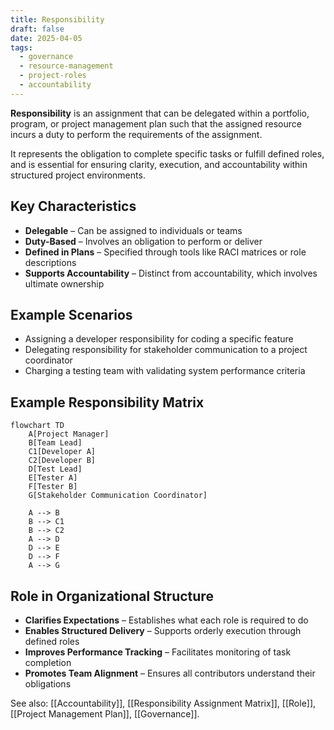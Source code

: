 ```yaml
---
title: Responsibility
draft: false
date: 2025-04-05
tags:
  - governance
  - resource-management
  - project-roles
  - accountability
---
```


**Responsibility** is an assignment that can be delegated within a portfolio, program, or project management plan such that the assigned resource incurs a duty to perform the requirements of the assignment.

It represents the obligation to complete specific tasks or fulfill defined roles, and is essential for ensuring clarity, execution, and accountability within structured project environments.

## Key Characteristics

- **Delegable** – Can be assigned to individuals or teams  
- **Duty-Based** – Involves an obligation to perform or deliver  
- **Defined in Plans** – Specified through tools like RACI matrices or role descriptions  
- **Supports Accountability** – Distinct from accountability, which involves ultimate ownership  

## Example Scenarios

- Assigning a developer responsibility for coding a specific feature  
- Delegating responsibility for stakeholder communication to a project coordinator  
- Charging a testing team with validating system performance criteria 

## Example Responsibility Matrix

```mermaid
flowchart TD
    A[Project Manager]
    B[Team Lead]
    C1[Developer A]
    C2[Developer B]
    D[Test Lead]
    E[Tester A]
    F[Tester B]
    G[Stakeholder Communication Coordinator]

    A --> B
    B --> C1
    B --> C2
    A --> D
    D --> E
    D --> F
    A --> G
```

## Role in Organizational Structure

- **Clarifies Expectations** – Establishes what each role is required to do  
- **Enables Structured Delivery** – Supports orderly execution through defined roles  
- **Improves Performance Tracking** – Facilitates monitoring of task completion  
- **Promotes Team Alignment** – Ensures all contributors understand their obligations  

See also: [[Accountability]], [[Responsibility Assignment Matrix]], [[Role]], [[Project Management Plan]], [[Governance]].
